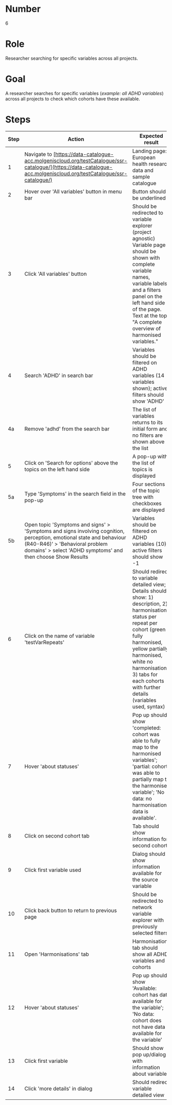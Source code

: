 # Number

6

# Role

Researcher searching for specific variables across all projects.

# Goal

A researcher searches for specific variables (*example: all ADHD variables*) across all projects to check which cohorts have these available.

# Steps

| Step | Action | Expected result | Github bug/issue | Playwright test |
| -----| -------| ----------------| -----------------| ----------------|
| 1 | Navigate to [https://data-catalogue-acc.molgeniscloud.org/testCatalogue/ssr-catalogue/](https://data-catalogue-acc.molgeniscloud.org/testCatalogue/ssr-catalogue/) | Landing page: European health research data and sample catalogue| | |
| 2 | Hover over 'All variables' button in menu bar | Button should be underlined | | |
| 3 | Click 'All variables' button | Should be redirected to  variable explorer (project agnostic) Variable page should be shown with complete variable names, variable labels and a filters panel on the left hand side of the page. Text at the top: "A complete overview of harmonised variables."| | |
| 4 | Search 'ADHD' in search bar | Variables should be filtered on ADHD variables (14 variables shown); active filters should show 'ADHD' | | |
| 4a| Remove 'adhd' from the search bar | The list of variables returns to its initial form and no filters are shown above the list | | |
| 5 | Click on 'Search for options' above the topics on the left hand side | A pop-up with the list of topics is displayed | | |
| 5a| Type 'Symptoms' in the search field in the pop-up | Four sections of the topic tree with checkboxes are displayed | | |
| 5b| Open topic 'Symptoms and signs' > 'Symptoms and signs involving cognition, perception, emotional state and behaviour (R40-R46)' > 'Behavioral problem domains' > select 'ADHD symptoms' and then choose Show Results | Variables should be filtered on ADHD variables (10); active filters should show -1 | | |
| 6 |Click on the name of variable 'testVarRepeats'| Should redirect to variable detailed view; Details should show: 1) description, 2) harmonisation status per repeat per cohort (green fully harmonised, yellow partially harmonised, white no harmonisation), 3) tabs for each cohorts with further details (variables used, syntax) | | |
| 7 | Hover 'about statuses' | Pop up should show 'completed: cohort was able to fully map to the harmonised variables'; 'partial: cohort was able to partially map to the harmonised variable'; 'No data: no harmonisation  data is available'. | | |
| 8 | Click on second cohort tab | Tab should show information for second cohort | | |
| 9 | Click first variable used | Dialog should show information available for the source variable | | |
| 10 | Click back button to return to previous page | Should be redirected to network variable explorer with previously selected filters | | |
| 11 | Open 'Harmonisations' tab | Harmonisations tab should show all ADHD variables and cohorts | | |
| 12 | Hover 'about statuses' | Pop up should show 'Available: cohort has data available for the variable'; 'No data: cohort does not have data available for the variable'| | |
| 13 | Click first variable| Should show pop up/dialog with information about variable | | |
| 14 | Click 'more details' in dialog| Should redirect variable detailed view | | |
